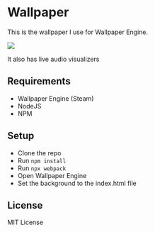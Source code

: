 # Wallpaper

This is the wallpaper I use for Wallpaper Engine.

![](assets/showcase.png)

It also has live audio visualizers

## Requirements

- Wallpaper Engine (Steam)
- NodeJS
- NPM

## Setup

- Clone the repo
- Run `npm install`
- Run `npx webpack`
- Open Wallpaper Engine
- Set the background to the index.html file

## License

MIT License